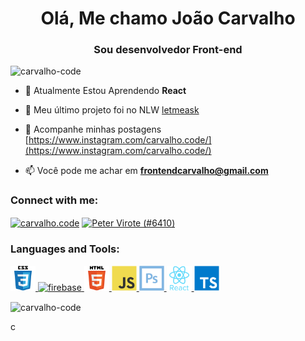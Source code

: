 <h1 align="center">Olá, Me chamo João Carvalho</h1>
<h3 align="center">Sou desenvolvedor Front-end</h3>

<p align="left"> <img src="https://komarev.com/ghpvc/?username=carvalho-code&label=Profile%20views&color=0e75b6&style=flat" alt="carvalho-code" /> </p>

- 🌱 Atualmente Estou Aprendendo **React**

- 👯 Meu último projeto foi no NLW [letmeask](https://github.com/carvalho-code/letmeask/tree/main)

- 👾 Acompanhe minhas postagens [https://www.instagram.com/carvalho.code/](https://www.instagram.com/carvalho.code/)

- 📫 Você pode me achar em **frontendcarvalho@gmail.com**

<h3 align="left">Connect with me:</h3>
<p align="left">
<a href="https://instagram.com/carvalho.code" target="blank"><img align="center" src="https://raw.githubusercontent.com/rahuldkjain/github-profile-readme-generator/master/src/images/icons/Social/instagram.svg" alt="carvalho.code" height="30" width="40" /></a>
<a href="https://discord.gg/Peter Virote (#6410)" target="blank"><img align="center" src="https://raw.githubusercontent.com/rahuldkjain/github-profile-readme-generator/master/src/images/icons/Social/discord.svg" alt="Peter Virote (#6410)" height="30" width="40" /></a>
</p>

<h3 align="left">Languages and Tools:</h3>
<p align="left"> <a href="https://www.w3schools.com/css/" target="_blank"> <img src="https://raw.githubusercontent.com/devicons/devicon/master/icons/css3/css3-original-wordmark.svg" alt="css3" width="40" height="40"/> </a> <a href="https://firebase.google.com/" target="_blank"> <img src="https://www.vectorlogo.zone/logos/firebase/firebase-icon.svg" alt="firebase" width="40" height="40"/> </a> <a href="https://www.w3.org/html/" target="_blank"> <img src="https://raw.githubusercontent.com/devicons/devicon/master/icons/html5/html5-original-wordmark.svg" alt="html5" width="40" height="40"/> </a> <a href="https://developer.mozilla.org/en-US/docs/Web/JavaScript" target="_blank"> <img src="https://raw.githubusercontent.com/devicons/devicon/master/icons/javascript/javascript-original.svg" alt="javascript" width="40" height="40"/> </a> <a href="https://www.photoshop.com/en" target="_blank"> <img src="https://raw.githubusercontent.com/devicons/devicon/master/icons/photoshop/photoshop-line.svg" alt="photoshop" width="40" height="40"/> </a> <a href="https://reactjs.org/" target="_blank"> <img src="https://raw.githubusercontent.com/devicons/devicon/master/icons/react/react-original-wordmark.svg" alt="react" width="40" height="40"/> </a> <a href="https://www.typescriptlang.org/" target="_blank"> <img src="https://raw.githubusercontent.com/devicons/devicon/master/icons/typescript/typescript-original.svg" alt="typescript" width="40" height="40"/> </a> </p>

<p><img align="center" src="https://github-readme-stats.vercel.app/api/top-langs?username=carvalho-code&show_icons=true&title_color=1f5b89&text_color=ffffff&bg_color=1c124e&locale=en&layout=compact" alt="carvalho-code" /></p>
c
